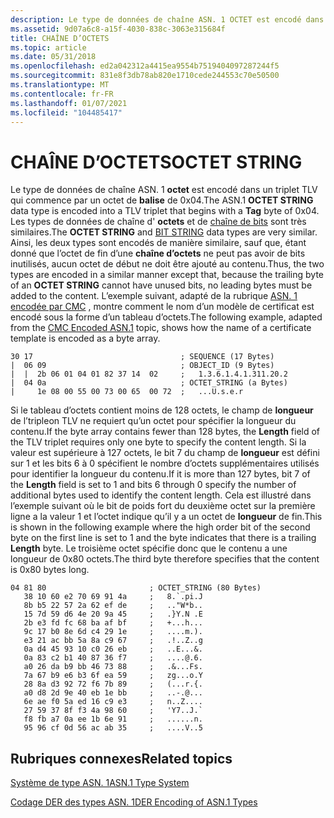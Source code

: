 ```yaml
---
description: Le type de données de chaîne ASN. 1 OCTET est encodé dans un triplet TLV qui commence par un octet de balise de 0x04.
ms.assetid: 9d07a6c8-a15f-4030-838c-3063e315684f
title: CHAÎNE D’OCTETS
ms.topic: article
ms.date: 05/31/2018
ms.openlocfilehash: ed2a042312a4415ea9554b7519404097287244f5
ms.sourcegitcommit: 831e8f3db78ab820e1710cede244553c70e50500
ms.translationtype: MT
ms.contentlocale: fr-FR
ms.lasthandoff: 01/07/2021
ms.locfileid: "104485417"
---
```

# <a name="octet-string"></a><span data-ttu-id="152dc-103">CHAÎNE D’OCTETS</span><span class="sxs-lookup"><span data-stu-id="152dc-103">OCTET STRING</span></span>

<span data-ttu-id="152dc-104">Le type de données de chaîne ASN. 1 **octet** est encodé dans un triplet TLV qui commence par un octet de **balise** de 0x04.</span><span class="sxs-lookup"><span data-stu-id="152dc-104">The ASN.1 **OCTET STRING** data type is encoded into a TLV triplet that begins with a **Tag** byte of 0x04.</span></span> <span data-ttu-id="152dc-105">Les types de données de chaîne d' **octets** et de [chaîne de bits](about-bit-string.md) sont très similaires.</span><span class="sxs-lookup"><span data-stu-id="152dc-105">The **OCTET STRING** and [BIT STRING](about-bit-string.md) data types are very similar.</span></span> <span data-ttu-id="152dc-106">Ainsi, les deux types sont encodés de manière similaire, sauf que, étant donné que l’octet de fin d’une **chaîne d’octets** ne peut pas avoir de bits inutilisés, aucun octet de début ne doit être ajouté au contenu.</span><span class="sxs-lookup"><span data-stu-id="152dc-106">Thus, the two types are encoded in a similar manner except that, because the trailing byte of an **OCTET STRING** cannot have unused bits, no leading bytes must be added to the content.</span></span> <span data-ttu-id="152dc-107">L’exemple suivant, adapté de la rubrique [ASN. 1 encodée par CMC](cmc-encoded-asn-1.md) , montre comment le nom d’un modèle de certificat est encodé sous la forme d’un tableau d’octets.</span><span class="sxs-lookup"><span data-stu-id="152dc-107">The following example, adapted from the [CMC Encoded ASN.1](cmc-encoded-asn-1.md) topic, shows how the name of a certificate template is encoded as a byte array.</span></span>

``` syntax
30 17                                 ; SEQUENCE (17 Bytes)
|  06 09                              ; OBJECT_ID (9 Bytes)
|  |  2b 06 01 04 01 82 37 14  02     ;   1.3.6.1.4.1.311.20.2
|  04 0a                              ; OCTET_STRING (a Bytes)
|     1e 08 00 55 00 73 00 65  00 72  ;   ...U.s.e.r
```

<span data-ttu-id="152dc-108">Si le tableau d’octets contient moins de 128 octets, le champ de **longueur** de l’tripleon TLV ne requiert qu’un octet pour spécifier la longueur du contenu.</span><span class="sxs-lookup"><span data-stu-id="152dc-108">If the byte array contains fewer than 128 bytes, the **Length** field of the TLV triplet requires only one byte to specify the content length.</span></span> <span data-ttu-id="152dc-109">Si la valeur est supérieure à 127 octets, le bit 7 du champ de **longueur** est défini sur 1 et les bits 6 à 0 spécifient le nombre d’octets supplémentaires utilisés pour identifier la longueur du contenu.</span><span class="sxs-lookup"><span data-stu-id="152dc-109">If it is more than 127 bytes, bit 7 of the **Length** field is set to 1 and bits 6 through 0 specify the number of additional bytes used to identify the content length.</span></span> <span data-ttu-id="152dc-110">Cela est illustré dans l’exemple suivant où le bit de poids fort du deuxième octet sur la première ligne a la valeur 1 et l’octet indique qu’il y a un octet de **longueur** de fin.</span><span class="sxs-lookup"><span data-stu-id="152dc-110">This is shown in the following example where the high order bit of the second byte on the first line is set to 1 and the byte indicates that there is a trailing **Length** byte.</span></span> <span data-ttu-id="152dc-111">Le troisième octet spécifie donc que le contenu a une longueur de 0x80 octets.</span><span class="sxs-lookup"><span data-stu-id="152dc-111">The third byte therefore specifies that the content is 0x80 bytes long.</span></span>

``` syntax
04 81 80                       ; OCTET_STRING (80 Bytes)
   38 10 60 e2 70 69 91 4a     ;   8.`.pi.J
   8b b5 22 57 2a 62 ef de     ;   .."W*b..
   15 7d 59 d6 4e 20 9a 45     ;   .}Y.N .E
   2b e3 fd fc 68 ba af bf     ;   +...h...
   9c 17 b0 8e 6d c4 29 1e     ;   ....m.).
   e3 21 ac bb 5a 8a c9 67     ;   .!..Z..g
   0a d4 45 93 10 c0 26 eb     ;   ..E...&.
   0a 83 c2 b1 40 87 36 f7     ;   ....@.6.
   a0 26 da b9 bb 46 73 88     ;   .&...Fs.
   7a 67 b9 e6 b3 6f ea 59     ;   zg...o.Y
   28 8a d3 92 72 f6 7b 89     ;   (...r.{.
   a0 d8 2d 9e 40 eb 1e bb     ;   ..-.@...
   6e ae f0 5a ed 16 c9 e3     ;   n..Z....
   27 59 37 8f f3 4a 98 60     ;   'Y7..J.`
   f8 fb a7 0a ee 1b 6e 91     ;   ......n.
   95 96 cf 0d 56 ac ab 35     ;   ....V..5
```

## <a name="related-topics"></a><span data-ttu-id="152dc-112">Rubriques connexes</span><span class="sxs-lookup"><span data-stu-id="152dc-112">Related topics</span></span>

<dl> <dt>

[<span data-ttu-id="152dc-113">Système de type ASN. 1</span><span class="sxs-lookup"><span data-stu-id="152dc-113">ASN.1 Type System</span></span>](about-asn-1-type-system.md)
</dt> <dt>

[<span data-ttu-id="152dc-114">Codage DER des types ASN. 1</span><span class="sxs-lookup"><span data-stu-id="152dc-114">DER Encoding of ASN.1 Types</span></span>](about-der-encoding-of-asn-1-types.md)
</dt> </dl>

 

 



